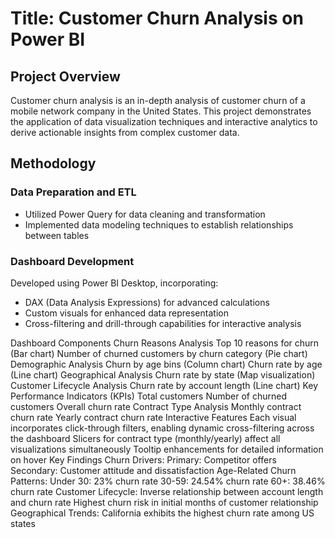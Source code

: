 # Title: Customer Churn Analysis on Power BI

## Project Overview
Customer churn analysis is an in-depth analysis of customer churn of a mobile network company in the United States. This project demonstrates the application of data visualization techniques and interactive analytics to derive actionable insights from complex customer data.

## Methodology
### Data Preparation and ETL
- Utilized Power Query for data cleaning and transformation
- Implemented data modeling techniques to establish relationships between tables

### Dashboard Development
Developed using Power BI Desktop, incorporating:
- DAX (Data Analysis Expressions) for advanced calculations
- Custom visuals for enhanced data representation
- Cross-filtering and drill-through capabilities for interactive analysis
  
Dashboard Components
Churn Reasons Analysis
Top 10 reasons for churn (Bar chart)
Number of churned customers by churn category (Pie chart)
Demographic Analysis
Churn by age bins (Column chart)
Churn rate by age (Line chart)
Geographical Analysis
Churn rate by state (Map visualization)
Customer Lifecycle Analysis
Churn rate by account length (Line chart)
Key Performance Indicators (KPIs)
Total customers
Number of churned customers
Overall churn rate
Contract Type Analysis
Monthly contract churn rate
Yearly contract churn rate
Interactive Features
Each visual incorporates click-through filters, enabling dynamic cross-filtering across the dashboard
Slicers for contract type (monthly/yearly) affect all visualizations simultaneously
Tooltip enhancements for detailed information on hover
Key Findings
Churn Drivers:
Primary: Competitor offers
Secondary: Customer attitude and dissatisfaction
Age-Related Churn Patterns:
Under 30: 23% churn rate
30-59: 24.54% churn rate
60+: 38.46% churn rate
Customer Lifecycle:
Inverse relationship between account length and churn rate
Highest churn risk in initial months of customer relationship
Geographical Trends:
California exhibits the highest churn rate among US states
